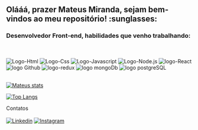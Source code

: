 <h2>Olááá, prazer Mateus Miranda, sejam bem-vindos ao meu repositório! :sunglasses: </h2>

<h3>Desenvolvedor Front-end, habilidades que venho trabalhando: </h3>
<br>
<br>

<span aling="center">
<img src="https://img.shields.io/badge/HTML5-orange?style=for-the-badge&logo=html5&logoColor=black" alt="Logo-Html" >
<img src="https://img.shields.io/badge/CSS3-blue?style=for-the-badge&logo=css3&logoColor=black" alt="Logo-Css">
<img src="https://img.shields.io/badge/JavaScript-yellow?style=for-the-badge&logo=javascript&logoColor=black" alt="Logo-Javascript">
<img src="https://img.shields.io/badge/Node.js-43853D?style=for-the-badge&logo=node.js&logoColor=green" alt="Logo-Node.js">
<img src="https://img.shields.io/badge/React-black?style=for-the-badge&logo=react&logoColor=blue" alt="logo-React">
<img src="https://img.shields.io/badge/GitHub-black?style=for-the-badge&logo=github&logoColor=white" alt="logo Github">
 <img src="https://img.shields.io/badge/Redux-593D88?style=for-the-badge&logo=redux&logoColor=white" alt="logo-redux">
<img src="https://img.shields.io/badge/MongoDB-4EA94B?style=for-the-badge&logo=mongodb&logoColor=white" alt="logo mongoDb">
<img src="https://img.shields.io/badge/PostgreSQL-316192?style=for-the-badge&logo=postgresql&logoColor=white" alt="logo postgreSQL">
</span>

<br>
<br>


[![Mateus stats](https://github-readme-stats.vercel.app/api?username=MateusMiranda20)](https://github.com/anuraghazra/github-readme-stats)

[![Top Langs](https://github-readme-stats.vercel.app/api/top-langs/?username=MateusMiranda20)](https://github.com/anuraghazra/github-readme-stats)


Contatos 
<br><br>
 [![Linkedin](https://img.shields.io/badge/LinkedIn-0077B5?style=for-the-badge&logo=linkedin&logoColor=white)](https://www.linkedin.com/in/mateus-miranda-143374220/)
  [![Instagram](https://img.shields.io/badge/Instagram-E4405F?style=for-the-badge&logo=instagram&logoColor=white)](https://www.instagram.com/maateus_miirandaa/)

